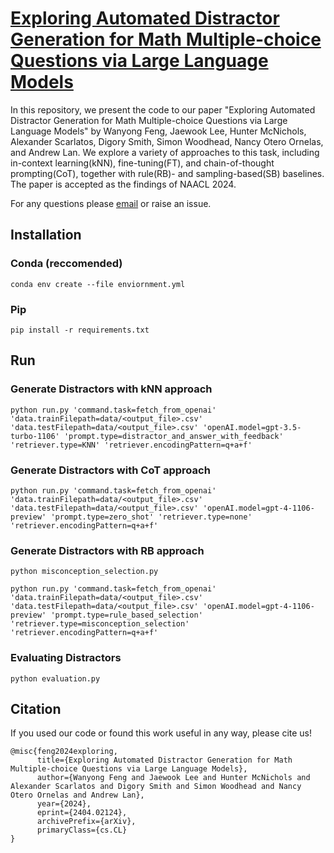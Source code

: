# [Exploring Automated Distractor Generation for Math Multiple-choice Questions via Large Language Models](https://arxiv.org/abs/2404.02124)

In this repository, we present the code to our paper "Exploring Automated Distractor Generation for Math Multiple-choice Questions via Large Language Models" by Wanyong Feng, Jaewook Lee, Hunter McNichols, Alexander Scarlatos, Digory Smith, Simon Woodhead, Nancy Otero Ornelas, and Andrew Lan. We explore a variety of approaches to this task, including in-context learning(kNN), fine-tuning(FT), and chain-of-thought prompting(CoT), together with rule(RB)- and sampling-based(SB) baselines. The paper is accepted as the findings of NAACL 2024.

For any questions please [email](mailto:wanyongfeng@umass.edu) or raise an issue.

## Installation

### Conda (reccomended)
`conda env create --file enviornment.yml`

### Pip
`pip install -r requirements.txt`

## Run

### Generate Distractors with kNN approach
```
python run.py 'command.task=fetch_from_openai' 'data.trainFilepath=data/<output_file>.csv' 'data.testFilepath=data/<output_file>.csv' 'openAI.model=gpt-3.5-turbo-1106' 'prompt.type=distractor_and_answer_with_feedback' 'retriever.type=KNN' 'retriever.encodingPattern=q+a+f'
```
### Generate Distractors with CoT approach
```
python run.py 'command.task=fetch_from_openai' 'data.trainFilepath=data/<output_file>.csv' 'data.testFilepath=data/<output_file>.csv' 'openAI.model=gpt-4-1106-preview' 'prompt.type=zero_shot' 'retriever.type=none' 'retriever.encodingPattern=q+a+f'
```
### Generate Distractors with RB approach
```
python misconception_selection.py
```
```
python run.py 'command.task=fetch_from_openai' 'data.trainFilepath=data/<output_file>.csv' 'data.testFilepath=data/<output_file>.csv' 'openAI.model=gpt-4-1106-preview' 'prompt.type=rule_based_selection' 'retriever.type=misconception_selection' 'retriever.encodingPattern=q+a+f'
```
### Evaluating Distractors
```
python evaluation.py
```

## Citation
If you used our code or found this work useful in any way, please cite us!
```
@misc{feng2024exploring,
      title={Exploring Automated Distractor Generation for Math Multiple-choice Questions via Large Language Models}, 
      author={Wanyong Feng and Jaewook Lee and Hunter McNichols and Alexander Scarlatos and Digory Smith and Simon Woodhead and Nancy Otero Ornelas and Andrew Lan},
      year={2024},
      eprint={2404.02124},
      archivePrefix={arXiv},
      primaryClass={cs.CL}
}
```  
